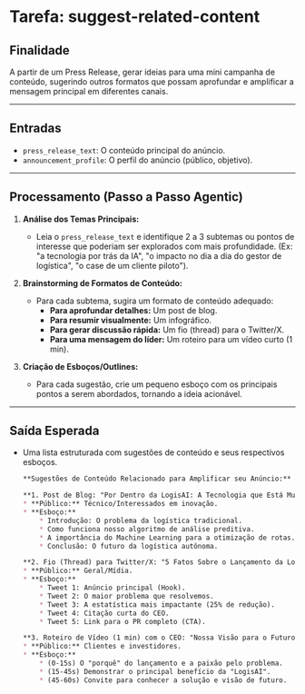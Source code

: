 # Tarefa: suggest-related-content

## Finalidade

A partir de um Press Release, gerar ideias para uma mini campanha de conteúdo, sugerindo outros formatos que possam aprofundar e amplificar a mensagem principal em diferentes canais.

---

## Entradas

- `press_release_text`: O conteúdo principal do anúncio.
- `announcement_profile`: O perfil do anúncio (público, objetivo).

---

## Processamento (Passo a Passo Agentic)

1.  **Análise dos Temas Principais:**
    * Leia o `press_release_text` e identifique 2 a 3 subtemas ou pontos de interesse que poderiam ser explorados com mais profundidade. (Ex: "a tecnologia por trás da IA", "o impacto no dia a dia do gestor de logística", "o case de um cliente piloto").

2.  **Brainstorming de Formatos de Conteúdo:**
    * Para cada subtema, sugira um formato de conteúdo adequado:
        * **Para aprofundar detalhes:** Um post de blog.
        * **Para resumir visualmente:** Um infográfico.
        * **Para gerar discussão rápida:** Um fio (thread) para o Twitter/X.
        * **Para uma mensagem do líder:** Um roteiro para um vídeo curto (1 min).

3.  **Criação de Esboços/Outlines:**
    * Para cada sugestão, crie um pequeno esboço com os principais pontos a serem abordados, tornando a ideia acionável.

---

## Saída Esperada

-   Uma lista estruturada com sugestões de conteúdo e seus respectivos esboços.

    ```markdown
    **Sugestões de Conteúdo Relacionado para Amplificar seu Anúncio:**

    **1. Post de Blog: "Por Dentro da LogisAI: A Tecnologia que Está Mudando a Logística"**
    * **Público:** Técnico/Interessados em inovação.
    * **Esboço:**
        * Introdução: O problema da logística tradicional.
        * Como funciona nosso algoritmo de análise preditiva.
        * A importância do Machine Learning para a otimização de rotas.
        * Conclusão: O futuro da logística autônoma.

    **2. Fio (Thread) para Twitter/X: "5 Fatos Sobre o Lançamento da LogisAI"**
    * **Público:** Geral/Mídia.
    * **Esboço:**
        * Tweet 1: Anúncio principal (Hook).
        * Tweet 2: O maior problema que resolvemos.
        * Tweet 3: A estatística mais impactante (25% de redução).
        * Tweet 4: Citação curta do CEO.
        * Tweet 5: Link para o PR completo (CTA).

    **3. Roteiro de Vídeo (1 min) com o CEO: "Nossa Visão para o Futuro da Logística"**
    * **Público:** Clientes e investidores.
    * **Esboço:**
        * (0-15s) O "porquê" do lançamento e a paixão pelo problema.
        * (15-45s) Demonstrar o principal benefício da "LogisAI".
        * (45-60s) Convite para conhecer a solução e visão de futuro.
    ```